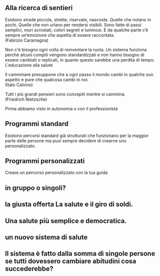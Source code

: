 ## Alla ricerca di sentieri

Esistono strade piccole, strette, riservate, nascoste. Quelle che notano in pochi. Quelle che non urlano per rendersi visibili. Sono fatte di passi semplici, muri scrostati, colori segreti e luminosi. E da qualche parte c’è sempre un’emozione che aspetta di essere raccontata.  
(Fabrizio Caramagna)



Non c'è bisogno ogni volta di reinventare la ruota.
Un sistema funziona perchè alcuni compiti vengono standardizzati e non hanno bisogno di essere cambiati o replicati, in quanto questo sarebbe una perdita di tempo.
L'educazione alla salute



Il camminare presuppone che a ogni passo il mondo cambi in qualche suo aspetto e pure che qualcosa cambi in noi.  
(Italo Calvino)

Tutti i più grandi pensieri sono concepiti mentre si cammina.  
(Friedrich Nietzsche)

Prima abbiamo visto in autonomia o con il professionista

## Programmi standard 


Esistono percorsi standard già strutturati che funzionano per la maggior parte delle persone ma puoi sempre decidere di crearne uno personalizzato.


## Programmi personalizzati

Creare un percorso personalizzato con la tua guida


## in gruppo o singoli? 


## la giusta offerta La salute e il giro di soldi.

## Una salute più semplice e democratica.

## un nuovo sistema di salute

## Il sistema è fatto dalla somma di singole persone se tutti dovessero cambiare abitudini cosa succederebbe?
 
<!--stackedit_data:
eyJoaXN0b3J5IjpbLTE3NDU5NzEzNywtMTk2NzM5NzZdfQ==
-->